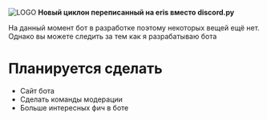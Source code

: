 ![LOGO](https://media.discordapp.net/attachments/882632227077357639/882658833095360512/20210901_191054.png)
**Новый циклон переписанный на eris вместо discord.py**
<p>На данный момент бот в разработке поэтому некоторых вещей ещё нет. Однако вы можете следить за тем как я разрабатываю бота</p>

# Планируется сделать
- Сайт бота
- Сделать команды модерации
- Больше интересных фич в боте
